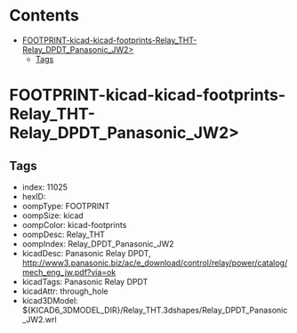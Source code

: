 



Contents
========

* [FOOTPRINT-kicad-kicad-footprints-Relay_THT-Relay_DPDT_Panasonic_JW2>](#footprint-kicad-kicad-footprints-relay_tht-relay_dpdt_panasonic_jw2)
	* [Tags](#tags)

# FOOTPRINT-kicad-kicad-footprints-Relay_THT-Relay_DPDT_Panasonic_JW2>

## Tags

- index: 11025
- hexID: 
- oompType: FOOTPRINT
- oompSize: kicad
- oompColor: kicad-footprints
- oompDesc: Relay_THT
- oompIndex: Relay_DPDT_Panasonic_JW2
- kicadDesc: Panasonic Relay DPDT, http://www3.panasonic.biz/ac/e_download/control/relay/power/catalog/mech_eng_jw.pdf?via=ok
- kicadTags: Panasonic Relay DPDT
- kicadAttr: through_hole
- kicad3DModel: ${KICAD6_3DMODEL_DIR}/Relay_THT.3dshapes/Relay_DPDT_Panasonic_JW2.wrl
